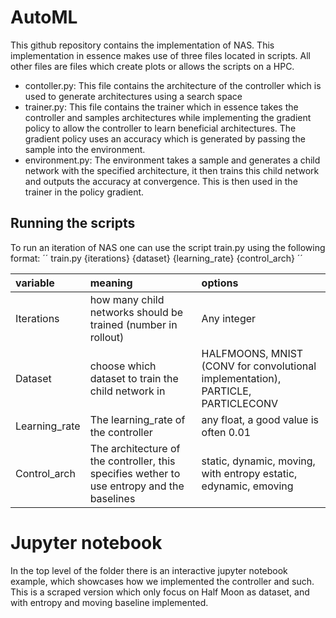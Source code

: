 # AutoML
This github repository contains the implementation of NAS. This implementation in essence makes use of three files located in scripts. All other files are files which create plots or allows the scripts on a HPC.

- contoller.py: This file contains the architecture of the controller which is used to generate architectures using a search space
- trainer.py: This file contains the trainer which in essence takes the controller and samples architectures while implementing the gradient policy to allow the controller to learn beneficial architectures. The gradient policy uses an accuracy which is generated by passing the sample into the environment.
- environment.py: The environment takes a sample and generates a child network with the specified architecture, it then trains this child network and outputs the accuracy at convergence. This is then used in the trainer in the policy gradient.

## Running the scripts
To run an iteration of NAS one can use the script train.py using the following format:
´´
train.py {iterations} {dataset} {learning_rate} {control_arch}
´´

|variable | meaning | options |
|:--|:---|:---|
|Iterations | how many child networks should be trained (number in rollout) | Any integer|
|Dataset| choose which dataset to train the child network in| HALFMOONS, MNIST (CONV for convolutional implementation), PARTICLE, PARTICLECONV|
|Learning_rate| The learning_rate of the controller| any float, a good value is often 0.01|
|Control_arch|The architecture of the controller, this specifies wether to use entropy and the baselines| static, dynamic, moving, with entropy estatic, edynamic, emoving

# Jupyter notebook

In the top level of the folder there is an interactive jupyter notebook example, which showcases how we implemented the controller and such. This is a scraped version which only focus on Half Moon as dataset, and with entropy and moving baseline implemented. 
